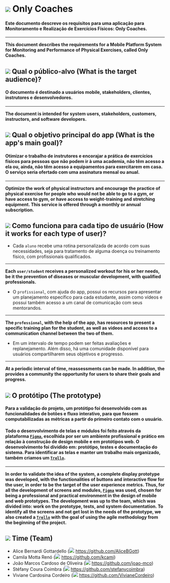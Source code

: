 # <img src="https://img.icons8.com/external-wanicon-lineal-color-wanicon/40/null/external-application-business-innovation-wanicon-lineal-color-wanicon.png"/> Only Coaches
#### Este documento descreve os requisitos para uma aplicação para Monitoramento e Realização de Exercícios Físicos: Only Coaches.
----
**This document describes the requirements for a Mobile Platform System for Monitoring and Performance of Physical Exercises, called Only Coaches.**


## <img src="https://img.icons8.com/external-flaticons-lineal-color-flat-icons/40/null/external-public-public-relations-agency-flaticons-lineal-color-flat-icons-3.png"/> Qual o público-alvo (What is the target audience)?
#### O documento é destinado a usuários mobile, stakeholders, clientes, instrutores e desenvolvedores.
----
**The document is intended for system users, stakeholders, customers, instructors, and software developers.**

## <img src="https://img.icons8.com/emoji/40/null/bullseye.png"/> Qual o objetivo principal do app (What is the app's main goal)?
#### Otimizar o trabalho de instrutores e encorajar a prática de exercícios físicos para pessoas que não podem ir à uma academia, não têm acesso a ela ou, ainda, não têm acesso a equipamentos para exercitarem em casa. O serviço seria ofertado com uma assinatura mensal ou anual.
----
**Optimize the work of physical instructors and encourage the practice of physical exercise for people who would not be able to go to a gym, or have access to gym, or have access to weight-training and stretching equipment. This service is offered through a monthly or annual subscription.**

## <img src="https://img.icons8.com/external-wanicon-lineal-color-wanicon/40/null/external-human-resources-teamwork-wanicon-lineal-color-wanicon.png"/> Como funciona para cada tipo de usuário (How it works for each type of user)?
* Cada `aluno` recebe uma rotina personalizada de acordo com suas necessidades, seja para tratamento de alguma doença ou treinamento físico, com profissionais qualificados.
----
**Each `user/student` receives a personalized workout for his or her needs, be it the prevention of diseases or muscular development, with qualified professionals.**
* O `profissional`, com ajuda do app, possui os recursos para apresentar um planejamento específico para cada estudante, assim como vídeos e possui também acesso a um canal de comunicação com seus mentorandos.
----
**The `professional`, with the help of the app, has resources to present a specific training plan for the student, as well as videos and access to a communication channel between the two of them.**
* Em um intervalo de tempo podem ser feitas avaliações e replanejamento. Além disso, há uma comunidade disponível para usuários compartilharem seus objetivos e progresso.
----
**At a periodic interval of time, reassessments can be made. In addition, the provides a community the opportunity for users to share their goals and progress.**

## <img src="https://img.icons8.com/external-flaticons-lineal-color-flat-icons/40/null/external-prototype-web-development-flaticons-lineal-color-flat-icons.png"/> O protótipo (The prototype)
#### Para a validação do projeto, um protótipo foi desenvolvido com as funcionalidades de botões e fluxo interativo, para que fossem computabilizadas as métricas a partir do primeiro contato com o usuário.
#### Todo o desenvolvimento de telas e módulos foi feito através da plataforma [`Figma`](https://www.figma.com/), escolhida por ser um ambiente profissional e prático em relação à construção de design mobile e em protótipos web. O desenvolvimento foi dividido em: protótipo, testes e documentação do sistema. Para identificar as telas e manter um trabalho mais organizado, também criamos um [`Trello`](https://trello.com/).
----
**In order to validate the idea of the system, a complete display prototype was developed, with the functionalities of buttons and interactive flow for the user, in order to be the target of the user experience metrics.
Thus, for all the development of screens and modules, [`Figma`](https://www.figma.com/) was used, chosen for being a professional and practical environment in the design of mobile and web prototypes. The development was up to the team, which was divided into: work on the prototype, tests, and system documentation. To identify all the screens and not get lost in the needs of the prototype, we also created a [`Trello`](https://trello.com/) with the goal of using the agile methodology from the beginning of the project.**

## <img src="https://img.icons8.com/external-kiranshastry-lineal-color-kiranshastry/30/000000/external-developer-coding-kiranshastry-lineal-color-kiranshastry-1.png"/> Time (Team)
* Alice Bernardi Gottardello (<img src="https://img.icons8.com/ios-glyphs/30/000000/github.png"/> https://github.com/AliceBGott)
* Camila Motta Renó (<img src="https://img.icons8.com/ios-glyphs/30/000000/github.png"/> https://github.com/kcami)
* João Marcos Cardoso de Oliveira (<img src="https://img.icons8.com/ios-glyphs/30/000000/github.png"/> https://github.com/joao-mco)
* Stéfany Coura Coimbra (<img src="https://img.icons8.com/ios-glyphs/30/000000/github.png"/> https://github.com/stefanycoimbra)
* Viviane Cardosina Cordeiro (<img src="https://img.icons8.com/ios-glyphs/30/000000/github.png"/> https://github.com/VivianeCordeiro)

